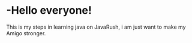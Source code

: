 # -Hello everyone!
This is my steps in learning java on JavaRush, i am just want to make my Amigo stronger.

